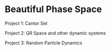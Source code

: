 # Beautiful Phase Space

Project 1: Cantor Set

Project 2: QR Space and other dynamic systems

Project 3: Random Particle Dynamics